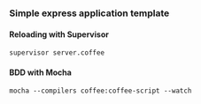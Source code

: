 ### Simple express application template

#### Reloading with Supervisor
```
supervisor server.coffee
```

#### BDD with Mocha
```
mocha --compilers coffee:coffee-script --watch
```
